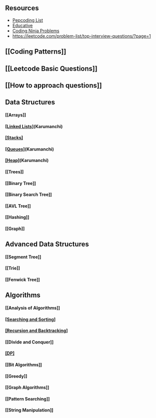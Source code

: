 ## Resources
- [Pepcoding List](https://www.pepcoding.com/most-important-interview-questions-list-for-product-based-companies)
- [Educative](https://www.educative.io/blog/complete-guide-to-system-design)
- [Coding Ninja Problems]([https://www.codingninjas.com/codestudio/guided-paths/system-design/content/132168/offering/2272404](https://www.codingninjas.com/codestudio/guided-paths/system-design/content/132168/offering/2272404))
- https://leetcode.com/problem-list/top-interview-questions/?page=1

## [[Coding Patterns]]
## [[Leetcode Basic Questions]]
## [[How to approach questions]]


## Data Structures
#### [[Arrays]]
#### [[Linked Lists]](Lv1Done)(Karumanchi)
#### [[Stacks]](Lv1Done)
#### [[Queues]](Lv1Done)(Karumanchi)
#### [[Heap]](Lv1Done)(Karumanchi)
#### [[Trees]]
#### [[Binary Tree]]
#### [[Binary Search Tree]]
#### [[AVL Tree]]
#### [[Hashing]]
#### [[Graph]]

## Advanced Data Structures
#### [[Segment Tree]]
#### [[Trie]]
#### [[Fenwick Tree]]

## Algorithms
#### [[Analysis of Algorithms]]
#### [[Searching and Sorting]](Lv1Done)
#### [[Recursion and Backtracking]](Lv1Done)
#### [[Divide and Conquer]]
#### [[DP]](Lv1Done)
#### [[Bit Algorithms]]
#### [[Greedy]]
#### [[Graph Algorithms]]
#### [[Pattern Searching]]
#### [[String Manipulation]]

